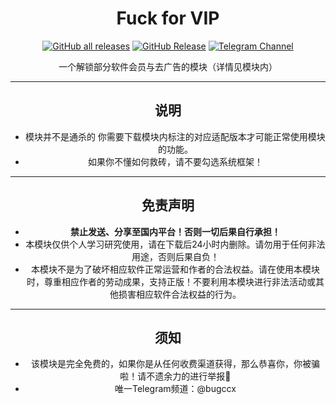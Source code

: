 <div align="center">

# Fuck for VIP

<a href="https://github.com/Xposed-Modules-Repo/com.bug.hookvip/releases"><img alt="GitHub all releases" src="https://img.shields.io/github/downloads/Xposed-Modules-Repo/com.bug.hookvip/total?label=Downloads"></a>
[![GitHub Release](https://img.shields.io/github/v/release/Xposed-Modules-Repo/com.bug.hookvip)](https://github.com/Xposed-Modules-Repo/com.bug.hookvip/releases)
<a href="https://t.me/bugccx"><img alt="Telegram Channel" src="https://img.shields.io/badge/Telegram-频道-blue.svg?logo=telegram"></a>  

一个解锁部分软件会员与去广告的模块（详情见模块内）

----

## 说明
+ 模块并不是通杀的 你需要下载模块内标注的对应适配版本才可能正常使用模块的功能。
+ 如果你不懂如何救砖，请不要勾选系统框架！

----

## 免责声明
+ **禁止发送、分享至国内平台！否则一切后果自行承担！**
+ 本模块仅供个人学习研究使用，请在下载后24小时内删除。请勿用于任何非法用途，否则后果自负！
+ 本模块不是为了破坏相应软件正常运营和作者的合法权益。请在使用本模块时，尊重相应作者的劳动成果，支持正版！不要利用本模块进行非法活动或其他损害相应软件合法权益的行为。

----

## 须知
+ 该模块是完全免费的，如果你是从任何收费渠道获得，那么恭喜你，你被骗啦！请不遗余力的进行举报🔆
+ 唯一Telegram频道：@bugccx
